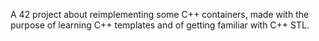 A 42 project about reimplementing some C++ containers, made with the purpose of learning C++ templates and of getting familiar with C++ STL.
